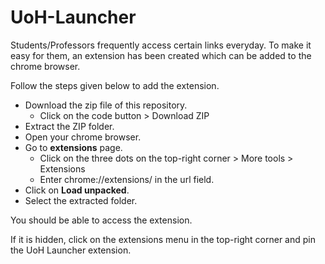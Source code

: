 # UoH-Launcher

Students/Professors frequently access certain links everyday. To make it easy for them, an extension has been created which can be added to the chrome browser.

Follow the steps given below to add the extension.

* Download the zip file of this repository.
  * Click on the code button > Download ZIP
* Extract the ZIP folder.
* Open your chrome browser.
* Go to __extensions__ page.
  * Click on the three dots on the top-right corner > More tools > Extensions
  * Enter chrome://extensions/ in the url field.
* Click on __Load unpacked__.
* Select the extracted folder.

You should be able to access the extension.

If it is hidden, click on the extensions menu in the top-right corner and pin the UoH Launcher extension. 
